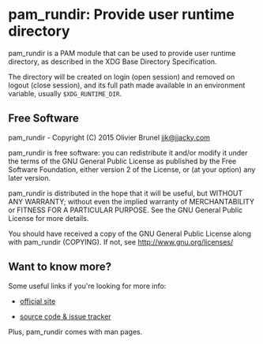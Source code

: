 
# pam_rundir: Provide user runtime directory

pam_rundir is a PAM module that can be used to provide user runtime
directory, as described in the XDG Base Directory Specification.

The directory will be created on login (open session) and removed on logout
(close session), and its full path made available in an environment variable,
usually `$XDG_RUNTIME_DIR`.

## Free Software

pam_rundir - Copyright (C) 2015 Olivier Brunel <jjk@jjacky.com>

pam_rundir is free software: you can redistribute it and/or modify it under the
terms of the GNU General Public License as published by the Free Software
Foundation, either version 2 of the License, or (at your option) any later
version.

pam_rundir is distributed in the hope that it will be useful, but WITHOUT ANY
WARRANTY; without even the implied warranty of MERCHANTABILITY or FITNESS FOR A
PARTICULAR PURPOSE.
See the GNU General Public License for more details.

You should have received a copy of the GNU General Public License along with
pam_rundir (COPYING). If not, see http://www.gnu.org/licenses/

## Want to know more?

Some useful links if you're looking for more info:

- [official site](http://jjacky.com/pam_rundir "pam_rundir @ jjacky.com")

- [source code & issue tracker](https://github.com/jjk-jacky/pam_rundir "pam_rundir @ GitHub.com")

Plus, pam_rundir comes with man pages.
